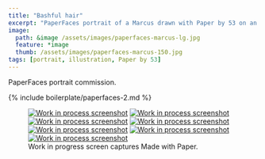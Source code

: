 ```yaml
---
title: "Bashful hair"
excerpt: "PaperFaces portrait of a Marcus drawn with Paper by 53 on an iPad."
image: 
  path: &image /assets/images/paperfaces-marcus-lg.jpg 
  feature: *image
  thumb: /assets/images/paperfaces-marcus-150.jpg
tags: [portrait, illustration, Paper by 53]
---
```


PaperFaces portrait commission.

{% include boilerplate/paperfaces-2.md %}

<figure class="third">
  <a href="{{ site.url }}/assets/images/paperfaces-marcus-process-1-lg.jpg"><img src="{{ site.url }}/assets/images/paperfaces-marcus-process-1-600.jpg" alt="Work in process screenshot"></a>
  <a href="{{ site.url }}/assets/images/paperfaces-marcus-process-2-lg.jpg"><img src="{{ site.url }}/assets/images/paperfaces-marcus-process-2-600.jpg" alt="Work in process screenshot"></a>
  <a href="{{ site.url }}/assets/images/paperfaces-marcus-process-3-lg.jpg"><img src="{{ site.url }}/assets/images/paperfaces-marcus-process-3-600.jpg" alt="Work in process screenshot"></a>
  <a href="{{ site.url }}/assets/images/paperfaces-marcus-process-4-lg.jpg"><img src="{{ site.url }}/assets/images/paperfaces-marcus-process-4-600.jpg" alt="Work in process screenshot"></a>
  <a href="{{ site.url }}/assets/images/paperfaces-marcus-process-5-lg.jpg"><img src="{{ site.url }}/assets/images/paperfaces-marcus-process-5-600.jpg" alt="Work in process screenshot"></a>
  <a href="{{ site.url }}/assets/images/paperfaces-marcus-process-6-lg.jpg"><img src="{{ site.url }}/assets/images/paperfaces-marcus-process-6-600.jpg" alt="Work in process screenshot"></a>
  <a href="{{ site.url }}/assets/images/paperfaces-marcus-process-7-lg.jpg"><img src="{{ site.url }}/assets/images/paperfaces-marcus-process-7-600.jpg" alt="Work in process screenshot"></a>
  <figcaption>Work in progress screen captures Made with Paper.</figcaption>
</figure>
